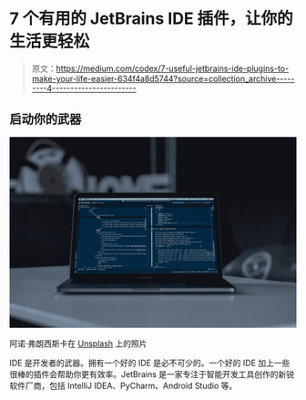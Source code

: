 # 7 个有用的 JetBrains IDE 插件，让你的生活更轻松

> 原文：<https://medium.com/codex/7-useful-jetbrains-ide-plugins-to-make-your-life-easier-634f4a8d5744?source=collection_archive---------4----------------------->

## 启动你的武器

![](img/45de0bb8776770316bdd3a26361f86b6.png)

阿诺·弗朗西斯卡在 [Unsplash](https://unsplash.com/s/photos/programmer?utm_source=unsplash&utm_medium=referral&utm_content=creditCopyText) 上的照片

IDE 是开发者的武器。拥有一个好的 IDE 是必不可少的。一个好的 IDE 加上一些很棒的插件会帮助你更有效率。JetBrains 是一家专注于智能开发工具创作的新锐软件厂商，包括 IntelliJ IDEA、PyCharm、Android Studio 等。